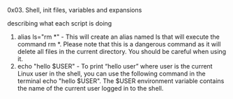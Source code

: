0x03. Shell, init files, variables and expansions

describing what each script is doing

1. alias ls="rm *" - This will create an alias named ls that will execute the command rm *. Please note that this is a dangerous command as it will delete all files in the current directory. You should be careful when using it.
2. echo "hello $USER" - To print “hello user” where user is the current Linux user in the shell, you can use the following command in the terminal echo "hello $USER". The $USER environment variable contains the name of the current user logged in to the shell.
